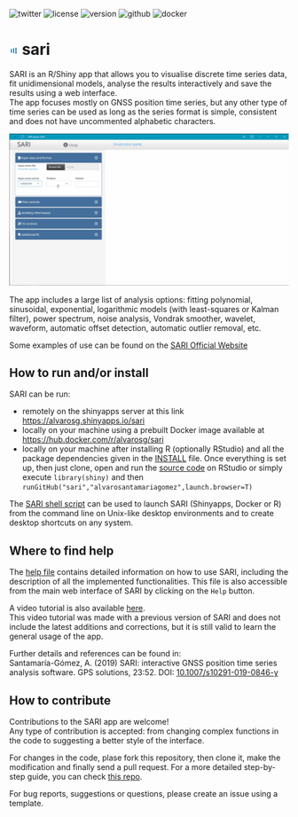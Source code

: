 ![twitter](https://img.shields.io/twitter/follow/timeserious?style=social)
![license](https://img.shields.io/github/license/alvarosantamariagomez/sari)
![version](https://img.shields.io/badge/version-noviembre%202024-blue)
![github](https://img.shields.io/github/languages/code-size/alvarosantamariagomez/sari?color=g)
![docker](https://img.shields.io/docker/image-size/alvarosg/sari?color=g)

# ![SARI logo](/www/favicon.png) sari 

SARI is an R/Shiny app that allows you to visualise discrete time series data, fit unidimensional models, analyse the results interactively and save the results using a web interface.  
The app focuses mostly on GNSS position time series, but any other type of time series can be used as long as the series format is simple, consistent and does not have uncommented alphabetic characters.

![SARI screenshot](/www/screen_capture.gif)

The app includes a large list of analysis options: fitting polynomial, sinusoidal, exponential, logarithmic models (with least-squares or Kalman filter), power spectrum, noise analysis, Vondrak smoother, wavelet, waveform, automatic offset detection, automatic outlier removal, etc.

Some examples of use can be found on the [SARI Official Website](https://sari-gnss.github.io)

## How to run and/or install

SARI can be run:  
- remotely on the shinyapps server at this link https://alvarosg.shinyapps.io/sari
- locally on your machine using a prebuilt Docker image available at https://hub.docker.com/r/alvarosg/sari  
- locally on your machine after installing R (optionally RStudio) and all the package dependencies given in the [INSTALL](INSTALL) file. Once everything is set up, then just clone, open and run the [source code](app.R) on RStudio or simply execute `library(shiny)` and then `runGitHub("sari","alvarosantamariagomez",launch.browser=T)`  

The [SARI shell script](/scripts/sari.sh) can be used to launch SARI (Shinyapps, Docker or R) from the command line on Unix-like desktop environments and to create desktop shortcuts on any system.

## Where to find help

The [help file](/www/about.pdf) contains detailed information on how to use SARI, including the description of all the implemented functionalities. This file is also accessible from the main web interface of SARI by clicking on the `Help` button.  

A video tutorial is also available [here](https://youtu.be/Zt61jzehhoc).  
This video tutorial was made with a previous version of SARI and does not include the latest additions and corrections, but it is still valid to learn the general usage of the app.

Further details and references can be found in:  
Santamaría-Gómez, A. (2019) SARI: interactive GNSS position time series analysis software. GPS solutions, 23:52. DOI: [10.1007/s10291-019-0846-y](https://link.springer.com/article/10.1007/s10291-019-0846-y)

## How to contribute

Contributions to the SARI app are welcome!  
Any type of contribution is accepted: from changing complex functions in the code to suggesting a better style of the interface.

For changes in the code, plase fork this repository, then clone it, make the modification and finally send a pull request. For a more detailed step-by-step guide, you can check [this repo](https://github.com/firstcontributions/first-contributions).

For bug reports, suggestions or questions, please create an issue using a template.

